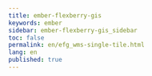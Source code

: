 ```yaml
---
title: ember-flexberry-gis
keywords: ember
sidebar: ember-flexberry-gis_sidebar
toc: false
permalink: en/efg_wms-single-tile.html
lang: en
published: true
---
```

